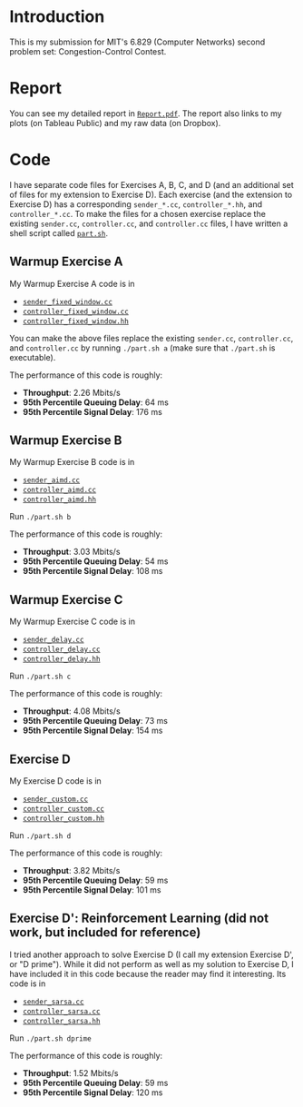 # Introduction
This is my submission for MIT's 6.829 (Computer Networks) second problem set: Congestion-Control Contest.

# Report
You can see my detailed report in [`Report.pdf`](https://github.com/hariharsubramanyam/6829lab2/raw/master/datagrump/Report.pdf). The report also links to my plots (on Tableau Public) and my raw data (on Dropbox).

# Code
I have separate code files for Exercises A, B, C, and D (and an additional set of files for my extension to Exercise D). Each exercise (and the extension to Exercise D) has a corresponding `sender_*.cc`, `controller_*.hh`, and `controller_*.cc`. To make the files for a chosen exercise replace the existing `sender.cc`, `controller.cc`, and `controller.cc` files, I have written a shell script called [`part.sh`](https://github.com/hariharsubramanyam/6829lab2/blob/master/datagrump/part.sh).

## Warmup Exercise A
My Warmup Exercise A code is in
* [`sender_fixed_window.cc`](https://github.com/hariharsubramanyam/6829lab2/blob/master/datagrump/sender_fixed_window.cc)
* [`controller_fixed_window.cc`](https://github.com/hariharsubramanyam/6829lab2/blob/master/datagrump/controller_fixed_window.cc)
* [`controller_fixed_window.hh`](https://github.com/hariharsubramanyam/6829lab2/blob/master/datagrump/controller_fixed_window.hh)

You can make the above files replace the existing `sender.cc`, `controller.cc`, and `controller.cc` by running `./part.sh a` (make sure that `./part.sh` is executable).

The performance of this code is roughly:
* **Throughput**: 2.26 Mbits/s
* **95th Percentile Queuing Delay**: 64 ms
* **95th Percentile Signal Delay**: 176 ms

## Warmup Exercise B
My Warmup Exercise B code is in
* [`sender_aimd.cc`](https://github.com/hariharsubramanyam/6829lab2/blob/master/datagrump/sender_aimd.cc)
* [`controller_aimd.cc`](https://github.com/hariharsubramanyam/6829lab2/blob/master/datagrump/controller_aimd.cc)
* [`controller_aimd.hh`](https://github.com/hariharsubramanyam/6829lab2/blob/master/datagrump/controller_aimd.hh)

Run `./part.sh b`

The performance of this code is roughly:
* **Throughput**: 3.03 Mbits/s
* **95th Percentile Queuing Delay**: 54 ms
* **95th Percentile Signal Delay**: 108 ms

## Warmup Exercise C
My Warmup Exercise C code is in
* [`sender_delay.cc`](https://github.com/hariharsubramanyam/6829lab2/blob/master/datagrump/sender_delay.cc)
* [`controller_delay.cc`](https://github.com/hariharsubramanyam/6829lab2/blob/master/datagrump/controller_delay.cc)
* [`controller_delay.hh`](https://github.com/hariharsubramanyam/6829lab2/blob/master/datagrump/controller_delay.hh)

Run `./part.sh c`

The performance of this code is roughly:
* **Throughput**: 4.08 Mbits/s
* **95th Percentile Queuing Delay**: 73 ms
* **95th Percentile Signal Delay**: 154 ms

## Exercise D
My Exercise D code is in
* [`sender_custom.cc`](https://github.com/hariharsubramanyam/6829lab2/blob/master/datagrump/sender_custom.cc)
* [`controller_custom.cc`](https://github.com/hariharsubramanyam/6829lab2/blob/master/datagrump/controller_custom.cc)
* [`controller_custom.hh`](https://github.com/hariharsubramanyam/6829lab2/blob/master/datagrump/controller_custom.hh)

Run `./part.sh d`

The performance of this code is roughly:
* **Throughput**: 3.82 Mbits/s
* **95th Percentile Queuing Delay**: 59 ms
* **95th Percentile Signal Delay**: 101 ms

## Exercise D': Reinforcement Learning (did not work, but included for reference)
I tried another approach to solve Exercise D (I call my extension Exercise D', or "D prime"). While it did not perform as well as my solution to Exercise D, I have included it in this code because the reader may find it interesting. Its code is in
* [`sender_sarsa.cc`](https://github.com/hariharsubramanyam/6829lab2/blob/master/datagrump/sender_sarsa.cc)
* [`controller_sarsa.cc`](https://github.com/hariharsubramanyam/6829lab2/blob/master/datagrump/controller_sarsa.cc)
* [`controller_sarsa.hh`](https://github.com/hariharsubramanyam/6829lab2/blob/master/datagrump/controller_sarsa.hh)

Run `./part.sh dprime`

The performance of this code is roughly:
* **Throughput**: 1.52 Mbits/s
* **95th Percentile Queuing Delay**: 59 ms
* **95th Percentile Signal Delay**: 120 ms
